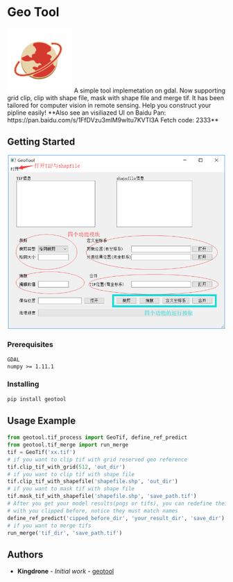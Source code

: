 # Geo Tool
<img width="150" height="150" src="src/ico/title.png"/>
A simple tool implemetation on gdal. Now supporting grid clip, clip with shape file, mask with shape file and merge tif. It has been tailored for computer vision in remote sensing. Help you construct your pipline easily! 
**Also see an visiliazed UI on Baidu Pan: https://pan.baidu.com/s/1FfDVzu3mlM9wItu7KVTl3A Fetch code: 2333**

## Getting Started

<div align='center'>
<img width="500" height="400" src="src/ico/UI.png"/>
</div>

### Prerequisites



```
GDAL
numpy >= 1.11.1
```

### Installing

```
pip install geotool
```

## Usage Example
```python
from geotool.tif_process import GeoTif, define_ref_predict
from geotool.tif_merge import run_merge
tif = GeoTif('xx.tif')
# if you want to clip tif with grid reserved geo reference
tif.clip_tif_with_grid(512, 'out_dir')
# if you want to clip tif with shape file
tif.clip_tif_with_shapefile('shapefile.shp', 'out_dir')
# if you want to mask tif with shape file
tif.mask_tif_with_shapefile('shapefile.shp', 'save_path.tif')
# After you get your model results(pngs or tifs), you can redefine their reference
# with you clipped before, notice they must match names
define_ref_predict('cipped_before_dir', 'your_result_dir', 'save_dir')
# if you want to merge tifs
run_merge('tif_dir', 'save_path.tif')
```

## Authors

* **Kingdrone** - *Initial work* - [geotool](https://github.com/Kindron/geotool)


